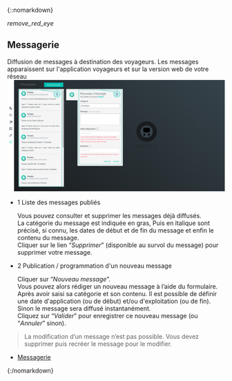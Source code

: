 ﻿{::nomarkdown}
<article id="messages" class="article">
<div class="row">
	<div class="section col s12 m12 l10 bodybox">
		<a class="btn-floating btn-large waves-effect waves-light printButton" onclick="setArticleView()"><i class="material-icons">remove_red_eye</i></a>
		<h1>Messagerie</h1>
		<div id="supervision-messages-cat1" class="section scrollspy">
			Diffusion de messages à destination des voyageurs. Les messages apparaissent sur l'application voyageurs et sur la version web de votre réseau
			<div class="row valign-wrapper">
				<div class="col s12 m12 l12">
					<div class="material-placeholder"><img src="/images/fr/supervision_messages.png" alt="" class="greyBorder responsive-img materialboxed" data-caption="Interface Messages de la supervision"></div>
				</div>
			</div>
			<ul class="collection">
				<li class="collection-item avatar"><span class="number-icon circle cyan lighten-5">1</span> <span class="title">Liste des messages publiés</span>
					<p>Vous pouvez consulter et supprimer les messages déjà diffusés. <br>
					La catégorie du message est indiquée en gras, Puis en italique sont précisé, si connu, les dates de début et de fin du message et enfin le contenu du message. <br>
					Cliquer sur le lien “<em>Supprimer</em>” (disponible au survol du message) pour supprimer votre message.
					</p></li>
				<li class="collection-item avatar"><span class="number-icon circle cyan lighten-5">2</span> <span class="title">Publication / programmation d'un nouveau message</span>
					<p>Cliquer sur “<em>Nouveau message</em>”. <br>
					Vous pouvez alors rédiger un nouveau message à l’aide du formulaire.  <br>
					Après avoir saisi sa catégorie et son contenu. Il est possible de définir une date d'application (ou de début) et/ou d'exploitation (ou de fin). Sinon le message sera diffusé instantanément. <br>
					Cliquez sur “<em>Valider</em>” pour enregistrer ce nouveau message (ou “<em>Annuler</em>” sinon).
					</p></li>
			</ul>
			<blockquote>La modification d’un message n’est pas possible. Vous devez supprimer puis recréer le message pour le modifier.</blockquote>
		</div>
	</div>
	<div class="col hide-on-small-only m3 l2 articleNav">
		<ul class="section table-of-contents">
			<li><a href="#supervision-messages-cat1">Messagerie</a></li>
		</ul>
	</div>
</div>
</article>{:/nomarkdown}
